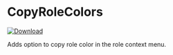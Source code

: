 # CopyRoleColors
 [![Download][icon]][link] 

Adds option to copy role color in the role context menu.

[icon]: https://img.shields.io/badge/Download-CopyRoleColors-brightgreen.svg
[link]: https://betterdiscord.net/ghdl?id=3601
